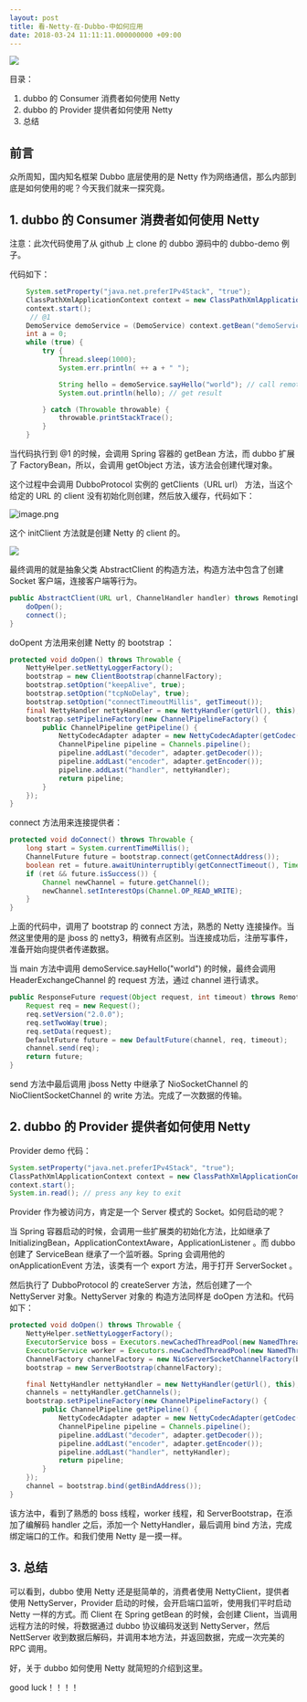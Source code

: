 ```yaml
---
layout: post
title: 看-Netty-在-Dubbo-中如何应用
date: 2018-03-24 11:11:11.000000000 +09:00
---
```

![](https://upload-images.jianshu.io/upload_images/4236553-e494bef552a32bcd.png?imageMogr2/auto-orient/strip%7CimageView2/2/w/1240)

目录：
1. dubbo 的 Consumer 消费者如何使用 Netty
2. dubbo 的 Provider 提供者如何使用 Netty
3. 总结

##  前言

众所周知，国内知名框架 Dubbo 底层使用的是 Netty 作为网络通信，那么内部到底是如何使用的呢？今天我们就来一探究竟。


## 1. dubbo 的 Consumer 消费者如何使用 Netty

注意：此次代码使用了从 github 上 clone 的 dubbo 源码中的 dubbo-demo 例子。

代码如下：

````java
    System.setProperty("java.net.preferIPv4Stack", "true");
    ClassPathXmlApplicationContext context = new ClassPathXmlApplicationContext(new String[]{"META-INF/spring/dubbo-demo-consumer.xml"});
    context.start();
     // @1
    DemoService demoService = (DemoService) context.getBean("demoService"); // get remote service proxy
    int a = 0;
    while (true) {
        try {
            Thread.sleep(1000);
            System.err.println( ++ a + " ");

            String hello = demoService.sayHello("world"); // call remote method
            System.out.println(hello); // get result

        } catch (Throwable throwable) {
            throwable.printStackTrace();
        }
    }
````
当代码执行到 @1 的时候，会调用 Spring 容器的 getBean 方法，而 dubbo 扩展了 FactoryBean，所以，会调用 getObject 方法，该方法会创建代理对象。

这个过程中会调用 DubboProtocol 实例的 getClients（URL url） 方法，当这个给定的 URL 的 client 没有初始化则创建，然后放入缓存，代码如下：

![image.png](https://upload-images.jianshu.io/upload_images/4236553-984c498c87f19523.png?imageMogr2/auto-orient/strip%7CimageView2/2/w/1240)

这个 initClient 方法就是创建 Netty 的 client 的。

![](https://upload-images.jianshu.io/upload_images/4236553-f7c8ff6b04270c7f.png?imageMogr2/auto-orient/strip%7CimageView2/2/w/1240)


最终调用的就是抽象父类 AbstractClient 的构造方法，构造方法中包含了创建 Socket 客户端，连接客户端等行为。

````java
public AbstractClient(URL url, ChannelHandler handler) throws RemotingException {
    doOpen();
	connect();
}
````

doOpent 方法用来创建 Netty 的 bootstrap ：

````java
protected void doOpen() throws Throwable {
    NettyHelper.setNettyLoggerFactory();
    bootstrap = new ClientBootstrap(channelFactory);
    bootstrap.setOption("keepAlive", true);
    bootstrap.setOption("tcpNoDelay", true);
    bootstrap.setOption("connectTimeoutMillis", getTimeout());
    final NettyHandler nettyHandler = new NettyHandler(getUrl(), this);
    bootstrap.setPipelineFactory(new ChannelPipelineFactory() {
        public ChannelPipeline getPipeline() {
            NettyCodecAdapter adapter = new NettyCodecAdapter(getCodec(), getUrl(), NettyClient.this);
            ChannelPipeline pipeline = Channels.pipeline();
            pipeline.addLast("decoder", adapter.getDecoder());
            pipeline.addLast("encoder", adapter.getEncoder());
            pipeline.addLast("handler", nettyHandler);
            return pipeline;
        }
    });
}
````

connect 方法用来连接提供者：

````java
protected void doConnect() throws Throwable {
    long start = System.currentTimeMillis();
    ChannelFuture future = bootstrap.connect(getConnectAddress());
    boolean ret = future.awaitUninterruptibly(getConnectTimeout(), TimeUnit.MILLISECONDS);
    if (ret && future.isSuccess()) {
        Channel newChannel = future.getChannel();
        newChannel.setInterestOps(Channel.OP_READ_WRITE);
    } 
}
````

上面的代码中，调用了 bootstrap 的 connect 方法，熟悉的 Netty 连接操作。当然这里使用的是  jboss 的 netty3，稍微有点区别。当连接成功后，注册写事件，准备开始向提供者传递数据。


当 main 方法中调用 demoService.sayHello("world") 的时候，最终会调用 HeaderExchangeChannel 的 request 方法，通过 channel 进行请求。

````java
public ResponseFuture request(Object request, int timeout) throws RemotingException {
    Request req = new Request();
    req.setVersion("2.0.0");
    req.setTwoWay(true);
    req.setData(request);
    DefaultFuture future = new DefaultFuture(channel, req, timeout);
    channel.send(req);
    return future;
}
````

send 方法中最后调用 jboss  Netty 中继承了  NioSocketChannel 的 NioClientSocketChannel 的 write 方法。完成了一次数据的传输。

## 2. dubbo 的 Provider 提供者如何使用 Netty

Provider demo 代码：

````java
System.setProperty("java.net.preferIPv4Stack", "true");
ClassPathXmlApplicationContext context = new ClassPathXmlApplicationContext(new String[]{"META-INF/spring/dubbo-demo-provider.xml"});
context.start();
System.in.read(); // press any key to exit
````

Provider 作为被访问方，肯定是一个 Server 模式的 Socket。如何启动的呢？

当 Spring 容器启动的时候，会调用一些扩展类的初始化方法，比如继承了 InitializingBean，ApplicationContextAware，ApplicationListener 。而 dubbo 创建了 ServiceBean 继承了一个监听器。Spring 会调用他的 onApplicationEvent 方法，该类有一个 export 方法，用于打开 ServerSocket 。

然后执行了 DubboProtocol 的 createServer 方法，然后创建了一个 NettyServer 对象。NettyServer 对象的 
构造方法同样是  doOpen 方法和。代码如下：

````java
protected void doOpen() throws Throwable {
    NettyHelper.setNettyLoggerFactory();
    ExecutorService boss = Executors.newCachedThreadPool(new NamedThreadFactory("NettyServerBoss", true));
    ExecutorService worker = Executors.newCachedThreadPool(new NamedThreadFactory("NettyServerWorker", true));
    ChannelFactory channelFactory = new NioServerSocketChannelFactory(boss, worker, getUrl().getPositiveParameter(Constants.IO_THREADS_KEY, Constants.DEFAULT_IO_THREADS));
    bootstrap = new ServerBootstrap(channelFactory);

    final NettyHandler nettyHandler = new NettyHandler(getUrl(), this);
    channels = nettyHandler.getChannels();
    bootstrap.setPipelineFactory(new ChannelPipelineFactory() {
        public ChannelPipeline getPipeline() {
            NettyCodecAdapter adapter = new NettyCodecAdapter(getCodec(), getUrl(), NettyServer.this);
            ChannelPipeline pipeline = Channels.pipeline();
            pipeline.addLast("decoder", adapter.getDecoder());
            pipeline.addLast("encoder", adapter.getEncoder());
            pipeline.addLast("handler", nettyHandler);
            return pipeline;
        }
    });
    channel = bootstrap.bind(getBindAddress());
}
````

该方法中，看到了熟悉的 boss 线程，worker 线程，和 ServerBootstrap，在添加了编解码 handler  之后，添加一个 NettyHandler，最后调用 bind 方法，完成绑定端口的工作。和我们使用 Netty 是一摸一样。



## 3. 总结

可以看到，dubbo 使用 Netty 还是挺简单的，消费者使用 NettyClient，提供者使用 NettyServer，Provider  启动的时候，会开启端口监听，使用我们平时启动 Netty 一样的方式。而 Client 在 Spring getBean 的时候，会创建 Client，当调用远程方法的时候，将数据通过 dubbo 协议编码发送到 NettyServer，然后 NettServer 收到数据后解码，并调用本地方法，并返回数据，完成一次完美的 RPC 调用。

好，关于 dubbo 如何使用 Netty 就简短的介绍到这里。

good luck！！！！























